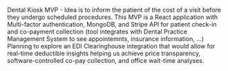 Dental Kiosk MVP - Idea is to inform the patient of the cost of a visit before they undergo scheduled procedures. 
This MVP is a React application with Multi-factor authentication, MongoDB, and Stripe API for patient check-in and co-payment collection (tool integrates with Dental Practice Management System to see appointemnts, insurance information, ...)
Planning to explore an EDI Clearinghouse integration that would allow for real-time deductible insights helping us achieve price transparency, software-controlled co-pay collection, and office wait-time analyses. 
